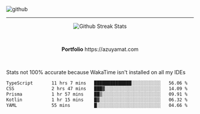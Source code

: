 ![github](https://media.discordapp.net/attachments/881363147364118528/1142610121697021952/background.png?width=1000&height=300)<br>
___
<p align="center">
  <img alt="Github Streak Stats" src="https://streak-stats.demolab.com?user=Azuyamat&theme=transparent&hide_border=true"/>
</p><br>
<p align="center">
      <strong>Portfolio</strong> https://azuyamat.com
</p><br>

Stats not 100% accurate because WakaTime isn't installed on all my IDEs
<!--START_SECTION:waka-->

```txt
TypeScript       11 hrs 7 mins   ██████████████░░░░░░░░░░░   56.06 %
CSS              2 hrs 47 mins   ███▓░░░░░░░░░░░░░░░░░░░░░   14.09 %
Prisma           1 hr 57 mins    ██▒░░░░░░░░░░░░░░░░░░░░░░   09.91 %
Kotlin           1 hr 15 mins    █▓░░░░░░░░░░░░░░░░░░░░░░░   06.32 %
YAML             55 mins         █░░░░░░░░░░░░░░░░░░░░░░░░   04.66 %
```

<!--END_SECTION:waka-->
